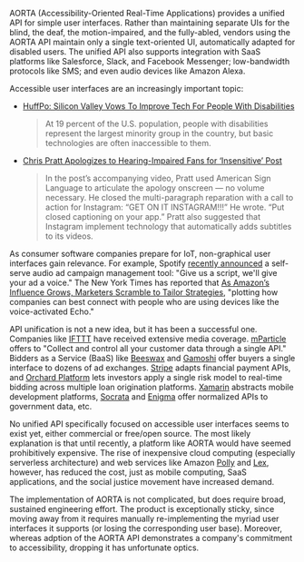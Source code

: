 AORTA (Accessibility-Oriented Real-Time Applications) provides a unified API
for simple user interfaces.  Rather than maintaining separate UIs for the
blind, the deaf, the motion-impaired, and the fully-abled, vendors using the
AORTA API maintain only a single text-oriented UI, automatically adapted for
disabled users.  The unified API also supports integration with SaaS platforms
like Salesforce, Slack, and Facebook Messenger; low-bandwidth protocols like
SMS; and even audio devices like Amazon Alexa.

Accessible user interfaces are an increasingly important topic:

* [HuffPo: Silicon Valley Vows To Improve Tech For People With Disabilities]( http://www.huffingtonpost.com/entry/silicon-valley-accessibility-people-with-disabilities_us_55b23b15e4b0224d8831d789 )

  > At 19 percent of the U.S. population, people with disabilities represent
  > the largest minority group in the country, but basic technologies are often
  > inaccessible to them. 

* [Chris Pratt Apologizes to Hearing-Impaired Fans for ‘Insensitive’ Post]( http://variety.com/2017/film/news/chris-pratt-apology-hearing-impaired-facebook-1202409513/ )

  > In the post’s accompanying video, Pratt used American Sign Language to
  > articulate the apology onscreen — no volume necessary. He closed the
  > multi-paragraph reparation with a call to action for Instagram: “GET ON IT
  > INSTAGRAM!!!” He wrote. “Put closed captioning on your app.” Pratt also
  > suggested that Instagram implement technology that automatically adds
  > subtitles to its videos.

As consumer software companies prepare for IoT, non-graphical user interfaces
gain relevance.  For example, Spotify [recently announced][spotify] a
self-serve audio ad campaign management tool: "Give us a script, we'll give
your ad a voice."  The New York Times has reported that [As Amazon’s Influence
Grows, Marketers Scramble to Tailor Strategies][nyt], "plotting how companies
can best connect with people who are using devices like the voice-activated
Echo."

API unification is not a new idea, but it has been a successful one.  Companies
like [IFTTT][] have received extensive media coverage.  [mParticle][] offers to
"Collect and control all your customer data through a single API." Bidders as a
Service (BaaS) like [Beeswax][] and [Gamoshi][] offer buyers a single interface
to dozens of ad exchanges.  [Stripe][] adapts financial payment APIs, and
[Orchard Platform][] lets investors apply a single risk model to real-time
bidding across multiple loan origination platforms.  [Xamarin][] abstracts
mobile development platforms, [Socrata][] and [Enigma][] offer normalized APIs
to government data, etc.

No unified API specifically focused on accessible user interfaces seems to
exist yet, either commercial or free/open source.  The most likely explanation
is that until recently, a platform like AORTA would have seemed prohibitively
expensive.  The rise of inexpensive cloud computing (especially serverless
architecture) and web services like Amazon [Polly][] and [Lex][], however, has
reduced the cost, just as mobile computing, SaaS applications, and the social
justice movement have increased demand.

The implementation of AORTA is not complicated, but does require broad,
sustained engineering effort.  The product is exceptionally sticky, since
moving away from it requires manually re-implementing the myriad user
interfaces it supports (or losing the corresponding user base).  Moreover,
whereas adption of the AORTA API demonstrates a company's commitment to
accessibility, dropping it has unfortunate optics.

[IFTTT]: https://ifttt.com/
[Orchard Platform]: https://www.orchardplatform.com/
[Stripe]: https://stripe.com/
[mParticle]: https://www.mparticle.com/?utm_source=adwords&utm_medium=paid-search&utm_campaign=homepage-us-key-cities&utm_term=mparticle&utm_content=homepage&gclid=Cj0KCQjwr53OBRCDARIsAL0vKrMVYo59a5R6zGmbDJI5YeyUaglk0CbKyI-RgptSC1eNApkHbcjvMiEaAjxMEALw_wcB
[Beeswax]: https://www.beeswax.com/
[Gamoshi]: http://www.gamoshi.com/
[Xamarin]: https://www.xamarin.com/platform
[Socrata]: https://socrata.com/?gclid=Cj0KCQjwgIPOBRDnARIsAHA1X3So3EjDQWKet_0B6PESqpTVFJvVnpAMUpJmSvYBv5LyQKwpGbhLk6UaAm5pEALw_wcB
[Enigma]: https://www.enigma.com/solutions
[Polly]: https://aws.amazon.com/polly/
[Lex]: https://aws.amazon.com/lex/

[spotify]: https://adstudio.spotify.com/?utm_source=us-en_brand_spotifyadvertising_text&utm_medium=paidsearch&utm_campaign=2017q3_us_us_productmarketing_adstudio&gclid=CIGEjOqLv9YCFYSGswodOHwBcQ&gclsrc=ds
[nyt]: https://www.nytimes.com/2017/07/31/business/media/amazon-advertising.html
